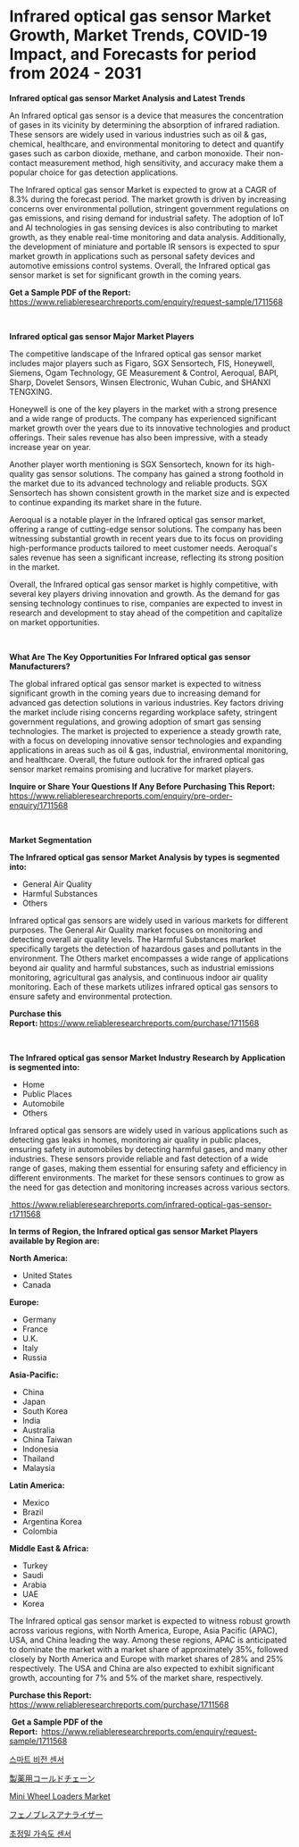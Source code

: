 <p><h1>Infrared optical gas sensor Market Growth, Market Trends, COVID-19 Impact, and Forecasts for period from 2024 - 2031</h1></p><p><strong>Infrared optical gas sensor Market Analysis and Latest Trends</strong></p>
<p><p>An Infrared optical gas sensor is a device that measures the concentration of gases in its vicinity by determining the absorption of infrared radiation. These sensors are widely used in various industries such as oil & gas, chemical, healthcare, and environmental monitoring to detect and quantify gases such as carbon dioxide, methane, and carbon monoxide. Their non-contact measurement method, high sensitivity, and accuracy make them a popular choice for gas detection applications.</p><p>The Infrared optical gas sensor Market is expected to grow at a CAGR of 8.3% during the forecast period. The market growth is driven by increasing concerns over environmental pollution, stringent government regulations on gas emissions, and rising demand for industrial safety. The adoption of IoT and AI technologies in gas sensing devices is also contributing to market growth, as they enable real-time monitoring and data analysis. Additionally, the development of miniature and portable IR sensors is expected to spur market growth in applications such as personal safety devices and automotive emissions control systems. Overall, the Infrared optical gas sensor market is set for significant growth in the coming years.</p></p>
<p><strong>Get a Sample PDF of the Report:&nbsp;</strong> <a href="https://www.reliableresearchreports.com/enquiry/request-sample/1711568">https://www.reliableresearchreports.com/enquiry/request-sample/1711568</a></p>
<p>&nbsp;</p>
<p><strong>Infrared optical gas sensor Major Market Players</strong></p>
<p><p>The competitive landscape of the Infrared optical gas sensor market includes major players such as Figaro, SGX Sensortech, FIS, Honeywell, Siemens, Ogam Technology, GE Measurement & Control, Aeroqual, BAPI, Sharp, Dovelet Sensors, Winsen Electronic, Wuhan Cubic, and SHANXI TENGXING. </p><p>Honeywell is one of the key players in the market with a strong presence and a wide range of products. The company has experienced significant market growth over the years due to its innovative technologies and product offerings. Their sales revenue has also been impressive, with a steady increase year on year.</p><p>Another player worth mentioning is SGX Sensortech, known for its high-quality gas sensor solutions. The company has gained a strong foothold in the market due to its advanced technology and reliable products. SGX Sensortech has shown consistent growth in the market size and is expected to continue expanding its market share in the future.</p><p>Aeroqual is a notable player in the Infrared optical gas sensor market, offering a range of cutting-edge sensor solutions. The company has been witnessing substantial growth in recent years due to its focus on providing high-performance products tailored to meet customer needs. Aeroqual's sales revenue has seen a significant increase, reflecting its strong position in the market.</p><p>Overall, the Infrared optical gas sensor market is highly competitive, with several key players driving innovation and growth. As the demand for gas sensing technology continues to rise, companies are expected to invest in research and development to stay ahead of the competition and capitalize on market opportunities.</p></p>
<p>&nbsp;</p>
<p><strong>What Are The Key Opportunities For Infrared optical gas sensor Manufacturers?</strong></p>
<p><p>The global infrared optical gas sensor market is expected to witness significant growth in the coming years due to increasing demand for advanced gas detection solutions in various industries. Key factors driving the market include rising concerns regarding workplace safety, stringent government regulations, and growing adoption of smart gas sensing technologies. The market is projected to experience a steady growth rate, with a focus on developing innovative sensor technologies and expanding applications in areas such as oil & gas, industrial, environmental monitoring, and healthcare. Overall, the future outlook for the infrared optical gas sensor market remains promising and lucrative for market players.</p></p>
<p><strong>Inquire or Share Your Questions If Any Before Purchasing This Report:</strong> <a href="https://www.reliableresearchreports.com/enquiry/pre-order-enquiry/1711568">https://www.reliableresearchreports.com/enquiry/pre-order-enquiry/1711568</a></p>
<p>&nbsp;</p>
<p><strong>Market Segmentation</strong></p>
<p><strong>The Infrared optical gas sensor Market Analysis by types is segmented into:</strong></p>
<p><ul><li>General Air Quality</li><li>Harmful Substances</li><li>Others</li></ul></p>
<p><p>Infrared optical gas sensors are widely used in various markets for different purposes. The General Air Quality market focuses on monitoring and detecting overall air quality levels. The Harmful Substances market specifically targets the detection of hazardous gases and pollutants in the environment. The Others market encompasses a wide range of applications beyond air quality and harmful substances, such as industrial emissions monitoring, agricultural gas analysis, and continuous indoor air quality monitoring. Each of these markets utilizes infrared optical gas sensors to ensure safety and environmental protection.</p></p>
<p><strong>Purchase this Report:&nbsp;</strong><a href="https://www.reliableresearchreports.com/purchase/1711568">https://www.reliableresearchreports.com/purchase/1711568</a></p>
<p>&nbsp;</p>
<p><strong>The Infrared optical gas sensor Market Industry Research by Application is segmented into:</strong></p>
<p><ul><li>Home</li><li>Public Places</li><li>Automobile</li><li>Others</li></ul></p>
<p><p>Infrared optical gas sensors are widely used in various applications such as detecting gas leaks in homes, monitoring air quality in public places, ensuring safety in automobiles by detecting harmful gases, and many other industries. These sensors provide reliable and fast detection of a wide range of gases, making them essential for ensuring safety and efficiency in different environments. The market for these sensors continues to grow as the need for gas detection and monitoring increases across various sectors.</p></p>
<p><a href="https://www.reliableresearchreports.com/infrared-optical-gas-sensor-r1711568">&nbsp;https://www.reliableresearchreports.com/infrared-optical-gas-sensor-r1711568</a></p>
<p><strong>In terms of Region, the Infrared optical gas sensor Market Players available by Region are:</strong></p>
<p>
    <p> <strong> North America: </strong>
        <ul>
            <li>United States</li>
            <li>Canada</li>
        </ul>
        </p> 
    <p> <strong> Europe: </strong>
        <ul>
            <li>Germany</li>
            <li>France</li>
            <li>U.K.</li>
            <li>Italy</li>
            <li>Russia</li>
        </ul>
        </p> 
    <p> <strong> Asia-Pacific: </strong>
        <ul>
            <li>China</li>
            <li>Japan</li>
            <li>South Korea</li>
            <li>India</li>
            <li>Australia</li>
            <li>China Taiwan</li>
            <li>Indonesia</li>
            <li>Thailand</li>
            <li>Malaysia</li>
        </ul>
        </p> 
    <p> <strong> Latin America: </strong>
        <ul>
            <li>Mexico</li>
            <li>Brazil</li>
            <li>Argentina Korea</li>
            <li>Colombia</li>
        </ul>
        </p> 
    <p> <strong> Middle East & Africa: </strong>
        <ul>
            <li>Turkey</li>
            <li>Saudi</li>
            <li>Arabia</li>
            <li>UAE</li>
            <li>Korea</li>
        </ul>
    </p>
    </p>
<p><p>The Infrared optical gas sensor market is expected to witness robust growth across various regions, with North America, Europe, Asia Pacific (APAC), USA, and China leading the way. Among these regions, APAC is anticipated to dominate the market with a market share of approximately 35%, followed closely by North America and Europe with market shares of 28% and 25% respectively. The USA and China are also expected to exhibit significant growth, accounting for 7% and 5% of the market share, respectively.</p></p>
<p><strong>Purchase this Report: </strong><a href="https://www.reliableresearchreports.com/purchase/1711568">https://www.reliableresearchreports.com/purchase/1711568</a></p>
<p>&nbsp;<strong>Get a Sample PDF of the Report:&nbsp;&nbsp;</strong><a href="https://www.reliableresearchreports.com/enquiry/request-sample/1711568">https://www.reliableresearchreports.com/enquiry/request-sample/1711568</a></p>
<p><strong></strong></p>
<p><p><a href="https://github.com/joannescott9078/Market-Research-Report-List-1/blob/main/8564761123641.md">스마트 비전 센서</a></p><p><a href="https://medium.com/@izaiahbartell/%E8%A3%BD%E8%96%AC%E5%B8%82%E5%A0%B4%E3%81%AB%E3%81%8A%E3%81%91%E3%82%8B%E5%86%B7%E8%94%B5%E8%BC%B8%E9%80%81%E3%81%AE%E8%A6%8F%E6%A8%A1-cagr-%E3%83%88%E3%83%AC%E3%83%B3%E3%83%892024%E5%B9%B4%E3%81%8B%E3%82%892030%E5%B9%B4-f0211f842bd7">製薬用コールドチェーン</a></p><p><a href="https://github.com/YashRP12/Market-Research-Report-List-5/blob/main/mini-wheel-loaders-market.md">Mini Wheel Loaders Market</a></p><p><a href="https://github.com/hwbcz413288296/Market-Research-Report-List-2/blob/main/2127947126903.md">フェノブレスアナライザー</a></p><p><a href="https://github.com/TrevorKruvalis5678/Market-Research-Report-List-2/blob/main/8947686123640.md">초정밀 가속도 센서</a></p></p>